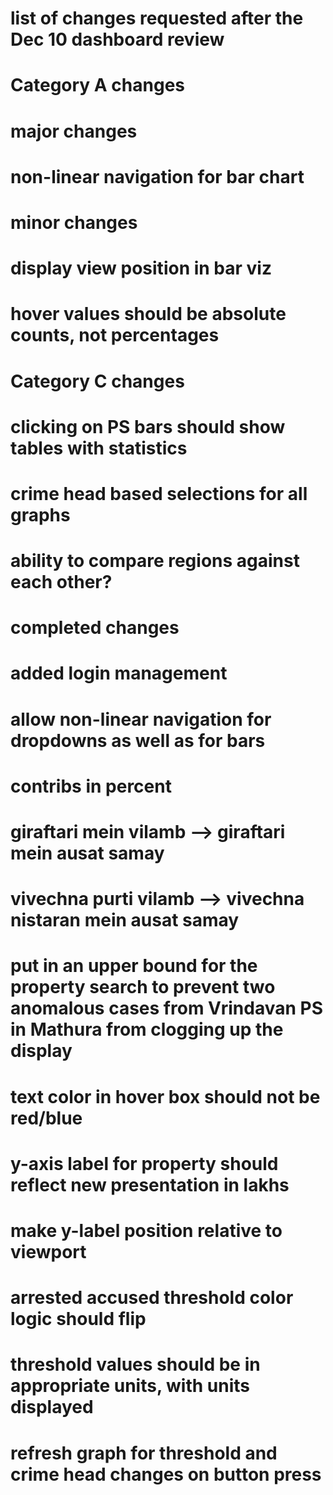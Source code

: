 # list of changes requested after the Dec 10 dashboard review

# Category A changes

# major changes

# non-linear navigation for bar chart

# minor changes

# display view position in bar viz


# hover values should be absolute counts, not percentages

# Category C changes

# clicking on PS bars should show tables with statistics
# crime head based selections for all graphs
# ability to compare regions against each other?


# completed changes

# added login management
# allow non-linear navigation for dropdowns as well as for bars

# contribs in percent
# giraftari mein vilamb --> giraftari mein ausat samay
# vivechna purti vilamb --> vivechna nistaran mein ausat samay
# put in an upper bound for the property search to prevent two anomalous cases from Vrindavan PS in Mathura from clogging up the display
# text color in hover box should not be red/blue
# y-axis label for property should reflect new presentation in lakhs
# make y-label position relative to viewport
# arrested accused threshold color logic should flip
# threshold values should be in appropriate units, with units displayed
# refresh graph for threshold and crime head changes on button press